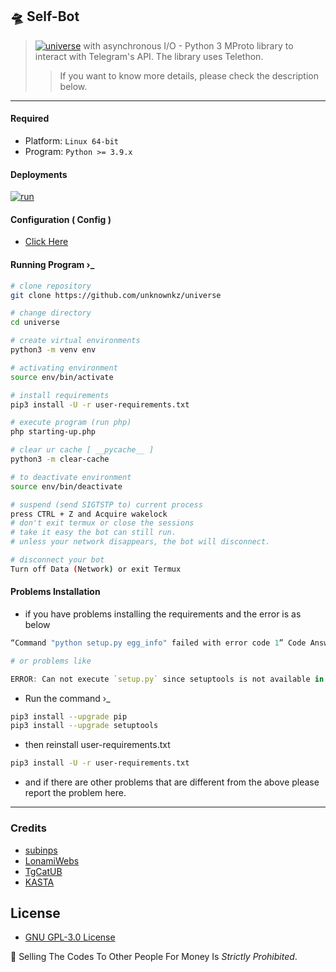 ## 🛸 Self-Bot
>[![universe](https://telegra.ph/file/b056ed9e623e786726b6a.jpg)](https://telegra.ph/file/b056ed9e623e786726b6a.jpg)
> with asynchronous I/O - Python 3 MProto library to interact with Telegram's API. The library uses Telethon.
>> If you want to know more details, please check the description below.

---

#### Required
* Platform: ```Linux 64-bit```
* Program: ```Python >= 3.9.x```

#### Deployments

[![run](https://telegra.ph/file/cfea6515c7fce79d09a3d.jpg)](https://telegra.ph/file/cfea6515c7fce79d09a3d.jpg)


#### Configuration ( Config )

* [Click Here](https://github.com/unknownkz/universe/tree/main/universe/Configuration)

#### Running Program ›_
```sh
# clone repository
git clone https://github.com/unknownkz/universe

# change directory
cd universe

# create virtual environments
python3 -m venv env

# activating environment
source env/bin/activate

# install requirements
pip3 install -U -r user-requirements.txt

# execute program (run php)
php starting-up.php

# clear ur cache [ __pycache__ ]
python3 -m clear-cache

# to deactivate environment
source env/bin/deactivate

# suspend (send SIGTSTP to) current process
press CTRL + Z and Acquire wakelock
# don't exit termux or close the sessions
# take it easy the bot can still run.
# unless your network disappears, the bot will disconnect.

# disconnect your bot
Turn off Data (Network) or exit Termux
```

#### Problems Installation

* if you have problems installing the requirements and the error is as below

```r
“Command "python setup.py egg_info" failed with error code 1” Code Answer’s

# or problems like

ERROR: Can not execute `setup.py` since setuptools is not available in the build environment
```

* Run the command ›_

```sh
pip3 install --upgrade pip
pip3 install --upgrade setuptools
```

* then reinstall user-requirements.txt
```sh
pip3 install -U -r user-requirements.txt
```

* and if there are other problems that are different from the above please report the problem here.


---

### Credits

* [subinps](https://github.com/subinps/tglogging)
* [LonamiWebs](https://github.com/LonamiWebs/Telethon)
* [TgCatUB](https://github.com/TgCatUB)
* [KASTA](https://github.com/kastaid)

## License
* [GNU GPL-3.0 License](https://opensource.org/licenses/GPL-3.0)

🚫 Selling The Codes To Other People For Money Is *Strictly Prohibited*. 
